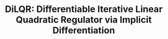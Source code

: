 ---
layout: "publication"
title: "DiLQR: Differentiable Iterative Linear Quadratic Regulator via Implicit Differentiation"
type: "conference"
order: 214
year: 2025
authors: "Shuyuan Wang, Philip D. Loewen, Michael Forbes, Bhushan Gopaluni, Wei Pan"
journal: "Poster session, Proceedings of the 42nd International Conference on Machine Learning (ICML 2025)"
pdf: "2025C01_shuyuan_icml.pdf"
thumbnail: "2025C01_shuyuan_icml.gif"
url: "https://icml.cc/virtual/2025/poster/44176"
image: "/assets/thumbnails/2025C01_shuyuan_icml.gif"
code: "https://github.com/josef-w/Differentiable-iLQR"
thumbnail_caption: "Rocket landing demo."
description: While differentiable control has emerged as a powerful paradigm combining model-free flex- ibility with model-based efficiency, the iterative Linear Quadratic Regulator (iLQR) remains un- derexplored as a differentiable component. The scalability of differentiating through extended it- erations and horizons poses significant challenges, hindering iLQR from being an effective differen- tiable controller. This paper introduces DiLQR, a framework that facilitates differentiation through iLQR, allowing it to serve as a trainable and dif- ferentiable module, either as or within a neural network. A novel aspect of this framework is the analytical solution that it provides for the gradient of an iLQR controller through implicit differenti- ation, which ensures a constant backward cost re- gardless of iteration, while producing an accurate gradient. We evaluate our framework on imitation tasks on famous control benchmarks. Our analyti- cal method demonstrates superior computational performance, achieving up to 128x speedup and a minimum of 21x speedup compared to auto- matic differentiation. Our method also demon- strates superior learning performance (106x) com- pared to traditional neural network policies and better model loss with differentiable controllers that lack exact analytical gradients. Furthermore, we integrate our module into a larger network with visual inputs to demonstrate the capacity of our method for high-dimensional, fully end-to- end tasks. Codes can be found on the project homepage https://sites.google.com/view/dilqr/.
---
